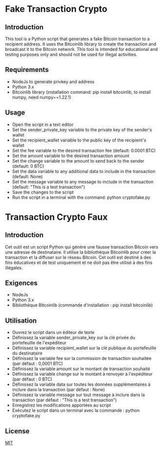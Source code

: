 # Fake Transaction Crypto
## Introduction
This tool is a Python script that generates a fake Bitcoin transaction to a recipient address. It uses the Bitcoinlib library to create the transaction and broadcast it to the Bitcoin network. This tool is intended for educational and testing purposes only and should not be used for illegal activities.

## Requirements
- NodeJs to generate privkey and address
- Python 3.x
- Bitcoinlib library (installation command: pip install bitcoinlib, to install numpy, need numpy==1.22.1)

## Usage
- Open the script in a text editor
- Set the sender_private_key variable to the private key of the sender's wallet
- Set the recipient_wallet variable to the public key of the recipient's wallet
- Set the fee variable to the desired transaction fee (default: 0.0001 BTC)
- Set the amount variable to the desired transaction amount
- Set the change variable to the amount to send back to the sender (default: 0 BTC)
- Set the data variable to any additional data to include in the transaction (default: None)
- Set the message variable to any message to include in the transaction (default: "This is a test transaction")
- Save the changes to the script
- Run the script in a terminal with the command: python cryptofake.py
# Transaction Crypto Faux
## Introduction
Cet outil est un script Python qui génère une fausse transaction Bitcoin vers une adresse de destinataire. Il utilise la bibliothèque Bitcoinlib pour créer la transaction et la diffuser sur le réseau Bitcoin. Cet outil est destiné à des fins éducatives et de test uniquement et ne doit pas être utilisé à des fins illégales.

## Exigences
- NodeJs
- Python 3.x
- Bibliothèque Bitcoinlib (commande d'installation : pip install bitcoinlib)

## Utilisation
- Ouvrez le script dans un éditeur de texte
- Définissez la variable sender_private_key sur la clé privée du portefeuille de l'expéditeur
- Définissez la variable recipient_wallet sur la clé publique du portefeuille du destinataire
- Définissez la variable fee sur la commission de transaction souhaitée (par défaut : 0,0001 BTC)
- Définissez la variable amount sur le montant de transaction souhaité
- Définissez la variable change sur le montant à renvoyer à l'expéditeur (par défaut : 0 BTC)
- Définissez la variable data sur toutes les données supplémentaires à inclure dans la transaction (par défaut : None)
- Définissez la variable message sur tout message à inclure dans la transaction (par défaut : "This is a test transaction")
- Enregistrez les modifications apportées au script
- Exécutez le script dans un terminal avec la commande : python cryptofake.py
## License

[MIT](https://choosealicense.com/licenses/mit/)

